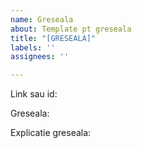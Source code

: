 ```yaml
---
name: Greseala
about: Template pt greseala
title: "[GRESEALA]"
labels: ''
assignees: ''

---
```


Link sau id:



Greseala:



Explicatie greseala:
